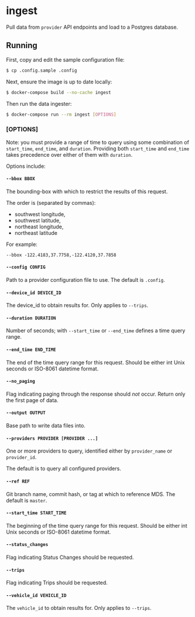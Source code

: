 # ingest

Pull data from `provider` API endpoints and load to a Postgres database.

## Running

First, copy and edit the sample configuration file:

```bash
$ cp .config.sample .config
```

Next, ensure the image is up to date locally:

```bash
$ docker-compose build --no-cache ingest
```

Then run the data ingester:

```bash
$ docker-compose run --rm ingest [OPTIONS]
```

### [OPTIONS]

Note: you must provide a range of time to query using some combination of `start_time`, `end_time`, and `duration`. Providing both `start_time` and `end_time` takes precedence over either of them with `duration`.

Options include:

#### `--bbox BBOX`

The bounding-box with which to restrict the results of this request.

The order is (separated by commas):
  - southwest longitude,
  - southwest latitude,
  - northeast longitude,
  - northeast latitude

For example:

```console
--bbox -122.4183,37.7758,-122.4120,37.7858
```

#### `--config CONFIG`

Path to a provider configuration file to use. The default is `.config`.

#### `--device_id DEVICE_ID`

The device_id to obtain results for. Only applies to `--trips`.

#### `--duration DURATION`

Number of seconds; with `--start_time` or `--end_time` defines a time query range.

#### `--end_time END_TIME`

The end of the time query range for this request.
Should be either int Unix seconds or ISO-8061 datetime format.

#### `--no_paging`

Flag indicating paging through the response should *not* occur. Return only the first page of data.

#### `--output OUTPUT`

Base path to write data files into.

#### `--providers PROVIDER [PROVIDER ...]`

One or more providers to query, identified either by `provider_name` or `provider_id`.

The default is to query all configured providers.

#### `--ref REF`

Git branch name, commit hash, or tag at which to reference MDS. The default is `master`.

#### `--start_time START_TIME`

The beginning of the time query range for this
request. Should be either int Unix seconds or ISO-8061 datetime format.

#### `--status_changes`

Flag indicating Status Changes should be requested.

#### `--trips`

Flag indicating Trips should be requested.

#### `--vehicle_id VEHICLE_ID`

The `vehicle_id` to obtain results for. Only applies to `--trips`.